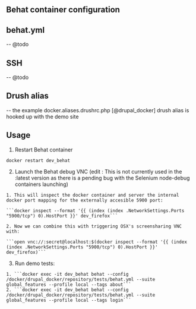 Behat container configuration
------------

  ## behat.yml

  -- @todo

  ## SSH

  -- @todo

  ## Drush alias

  -- the example docker.aliases.drushrc.php [@drupal_docker] drush alias is hooked up with the demo site

Usage
-----------

  1. Restart Behat container

   ```docker restart dev_behat```

  2. Launch the Behat debug VNC (edit : This is not currently used in the :latest version as there is a pending bug with the Selenium node-debug containers launching)

    1. This will inspect the docker container and server the internal docker port mapping for the externally accesible 5900 port:

    ```docker inspect --format '{{ (index (index .NetworkSettings.Ports "5900/tcp") 0).HostPort }}' dev_firefox```

    2. Now we can combine this with triggering OSX's screensharing VNC with:

    ```open vnc://:secret@localhost:$(docker inspect --format '{{ (index (index .NetworkSettings.Ports "5900/tcp") 0).HostPort }}' dev_firefox)```

  3. Run demo tests:

    1. ```docker exec -it dev_behat behat --config /docker/drupal_docker/repository/tests/behat.yml --suite global_features --profile local --tags about```
    2. ```docker exec -it dev_behat behat --config /docker/drupal_docker/repository/tests/behat.yml --suite global_features --profile local --tags login```



